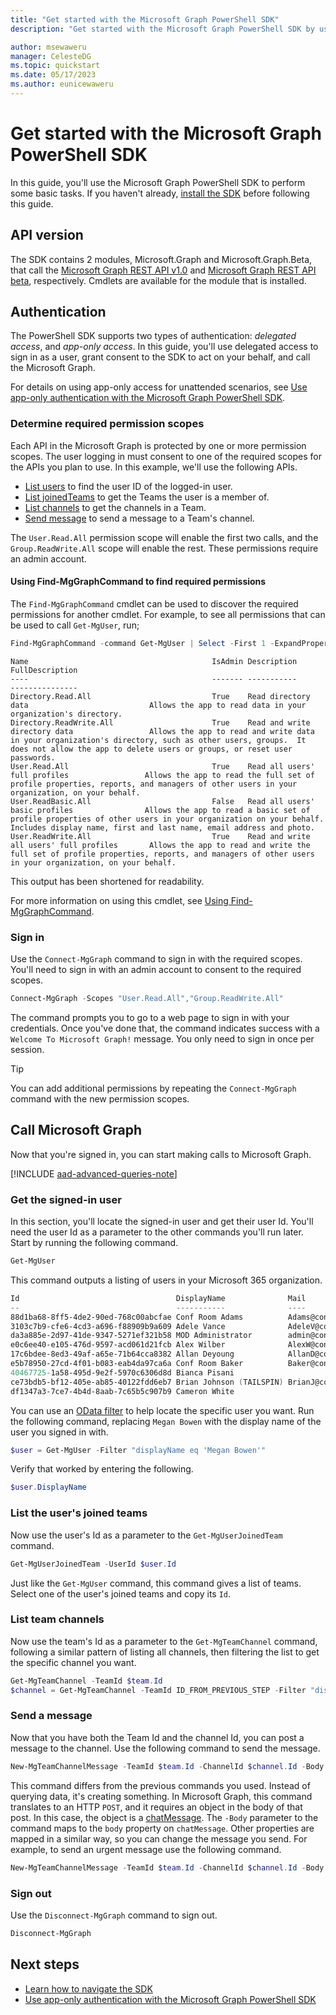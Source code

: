 ```yaml
---
title: "Get started with the Microsoft Graph PowerShell SDK"
description: "Get started with the Microsoft Graph PowerShell SDK by using it perform some basic tasks."

author: msewaweru
manager: CelesteDG
ms.topic: quickstart
ms.date: 05/17/2023
ms.author: eunicewaweru
---
```


# Get started with the Microsoft Graph PowerShell SDK

In this guide, you'll use the Microsoft Graph PowerShell SDK to perform some basic tasks. If you haven't already, [install the SDK](installation.md) before following this guide.

## API version

The SDK contains 2 modules, Microsoft.Graph and Microsoft.Graph.Beta, that call the [Microsoft Graph REST API v1.0](/graph/api/overview?view=graph-rest-1.0&preserve-view=true) and [Microsoft Graph REST API beta](/graph/api/overview?view=graph-rest-beta&preserve-view=true), respectively. Cmdlets are available for the module that is installed.

## Authentication

The PowerShell SDK supports two types of authentication: *delegated access*, and *app-only access*. In this guide, you'll use delegated access to sign in as a user, grant consent to the SDK to act on your behalf, and call the Microsoft Graph.

For details on using app-only access for unattended scenarios, see [Use app-only authentication with the Microsoft Graph PowerShell SDK](app-only.md).

### Determine required permission scopes

Each API in the Microsoft Graph is protected by one or more permission scopes. The user logging in must consent to one of the required scopes for the APIs you plan to use. In this example, we'll use the following APIs.

- [List users](/graph/api/user-list?view=graph-rest-1.0&preserve-view=true) to find the user ID of the logged-in user.
- [List joinedTeams](/graph/api/user-list-joinedteams?view=graph-rest-1.0&preserve-view=true) to get the Teams the user is a member of.
- [List channels](/graph/api/channel-list?view=graph-rest-1.0&preserve-view=true) to get the channels in a Team.
- [Send message](/graph/api/channel-post-messages?view=graph-rest-1.0&preserve-view=true) to send a message to a Team's channel.

The `User.Read.All` permission scope will enable the first two calls, and the `Group.ReadWrite.All` scope will enable the rest. These permissions require an admin account.

#### Using Find-MgGraphCommand to find required permissions

The `Find-MgGraphCommand` cmdlet can be used to discover the required permissions for another cmdlet. For example, to see all permissions that can be used to call `Get-MgUser`, run;

```powershell
Find-MgGraphCommand -command Get-MgUser | Select -First 1 -ExpandProperty Permissions
```

```Output
Name                                         IsAdmin Description                                   FullDescription
----                                         ------- -----------                                   ---------------
Directory.Read.All                           True    Read directory data                           Allows the app to read data in your organization's directory.
Directory.ReadWrite.All                      True    Read and write directory data                 Allows the app to read and write data in your organization's directory, such as other users, groups.  It does not allow the app to delete users or groups, or reset user passwords.
User.Read.All                                True    Read all users' full profiles                 Allows the app to read the full set of profile properties, reports, and managers of other users in your organization, on your behalf.
User.ReadBasic.All                           False   Read all users' basic profiles                Allows the app to read a basic set of profile properties of other users in your organization on your behalf. Includes display name, first and last name, email address and photo.
User.ReadWrite.All                           True    Read and write all users' full profiles       Allows the app to read and write the full set of profile properties, reports, and managers of other users in your organization, on your behalf.
```

This output has been shortened for readability.

For more information on using this cmdlet, see [Using Find-MgGraphCommand](find-mg-graph-command.md).

### Sign in

Use the `Connect-MgGraph` command to sign in with the required scopes. You'll need to sign in with an admin account to consent to the required scopes.

```powershell
Connect-MgGraph -Scopes "User.Read.All","Group.ReadWrite.All"
```

The command prompts you to go to a web page to sign in with your credentials. Once you've done that, the command indicates success with a `Welcome To Microsoft Graph!` message. You only need to sign in once per session.

> [!TIP]
> You can add additional permissions by repeating the `Connect-MgGraph` command with the new permission scopes.

## Call Microsoft Graph

Now that you're signed in, you can start making calls to Microsoft Graph.

[!INCLUDE [aad-advanced-queries-note](../includes/aad-advanced-queries-note.md)]

### Get the signed-in user

In this section, you'll locate the signed-in user and get their user Id. You'll need the user Id as a parameter to the other commands you'll run later. Start by running the following command.

```powershell
Get-MgUser
```

This command outputs a listing of users in your Microsoft 365 organization.

```powershell
Id                                   DisplayName              Mail                                  UserPrincipalName
--                                   -----------              ----                                  -----------------
88d1ba68-8ff5-4de2-90ed-768c00abcfae Conf Room Adams          Adams@contoso.onmicrosoft.com         Adams@contoso.…
3103c7b9-cfe6-4cd3-a696-f88909b9a609 Adele Vance              AdeleV@contoso.OnMicrosoft.com        AdeleV@contoso…
da3a885e-2d97-41de-9347-5271ef321b58 MOD Administrator        admin@contoso.OnMicrosoft.com         admin@contoso.…
e0c6ee40-e105-476d-9597-acd061d21fcb Alex Wilber              AlexW@contoso.OnMicrosoft.com         AlexW@contoso.…
17c6bdee-8ed3-49af-a65e-71b64cca8382 Allan Deyoung            AllanD@contoso.OnMicrosoft.com        AllanD@contoso…
e5b78950-27cd-4f01-b083-eab4da97ca6a Conf Room Baker          Baker@contoso.onmicrosoft.com         Baker@contoso.…
40467725-1a58-495d-9e2f-5970c6306d8d Bianca Pisani                                                  BiancaP@contoso…
ce73bdb5-bf12-405e-ab85-40122fdd6eb7 Brian Johnson (TAILSPIN) BrianJ@contoso.onmicrosoft.com        BrianJ@contoso…
df1347a3-7ce7-4b4d-8aab-7c65b5c907b9 Cameron White                                                  CameronW@contoso…
```

You can use an [OData filter](use-query-parameters.md#filter-parameter) to help locate the specific user you want. Run the following command, replacing `Megan Bowen` with the display name of the user you signed in with.

```powershell
$user = Get-MgUser -Filter "displayName eq 'Megan Bowen'"
```

Verify that worked by entering the following.

```powershell
$user.DisplayName
```

### List the user's joined teams

Now use the user's Id as a parameter to the `Get-MgUserJoinedTeam` command.

```powershell
Get-MgUserJoinedTeam -UserId $user.Id
```

Just like the `Get-MgUser` command, this command gives a list of teams. Select one of the user's joined teams and copy its `Id`.

### List team channels

Now use the team's Id as a parameter to the `Get-MgTeamChannel` command, following a similar pattern of listing all channels, then filtering the list to get the specific channel you want.

```powershell
Get-MgTeamChannel -TeamId $team.Id
$channel = Get-MgTeamChannel -TeamId ID_FROM_PREVIOUS_STEP -Filter "displayName eq 'General'"
```

### Send a message

Now that you have both the Team Id and the channel Id, you can post a message to the channel. Use the following command to send the message.

```powershell
New-MgTeamChannelMessage -TeamId $team.Id -ChannelId $channel.Id -Body @{ Content="Hello World" }
```

This command differs from the previous commands you used. Instead of querying data, it's creating something. In Microsoft Graph, this command translates to an HTTP `POST`, and it requires an object in the body of that post. In this case, the object is a [chatMessage](/graph/api/resources/chatmessage). The `-Body` parameter to the command maps to the `body` property on `chatMessage`. Other properties are mapped in a similar way, so you can change the message you send. For example, to send an urgent message use the following command.

```powershell
New-MgTeamChannelMessage -TeamId $team.Id -ChannelId $channel.Id -Body @{ Content="Hello World" } -Importance "urgent"
```

### Sign out

Use the `Disconnect-MgGraph` command to sign out.

```powershell
Disconnect-MgGraph
```

## Next steps

- [Learn how to navigate the SDK](navigating.md)
- [Use app-only authentication with the Microsoft Graph PowerShell SDK](app-only.md)
